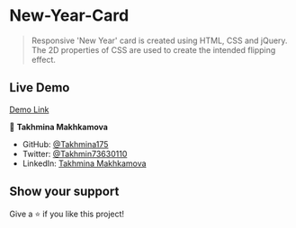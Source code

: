 # New-Year-Card
>Responsive 'New Year' card is created using HTML, CSS and jQuery. The 2D properties of CSS are used to create the intended flipping effect. 

## Live Demo

[Demo Link](https://raw.githack.com/Takhmina175/New-Year-Card/main/index.html)


👤 **Takhmina Makhkamova**

- GitHub: [@Takhmina175](https://github.com/Takhmina175)
- Twitter: [@Takhmin73630110](https://twitter.com/Takhmin73630110)
- LinkedIn: [Takhmina Makhkamova](https://www.linkedin.com/in/takhmina-makhkamova-7628136b/)

## Show your support

Give a ⭐️ if you like this project!